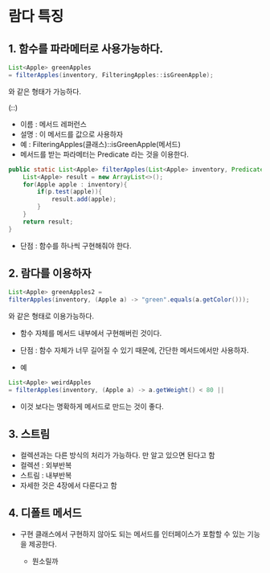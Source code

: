# 람다 특징

## 1. 함수를 파라메터로 사용가능하다.

```java
List<Apple> greenApples 
= filterApples(inventory, FilteringApples::isGreenApple);
```

와 같은 형태가 가능하다.

(::) 

- 이름 : 메서드 레퍼런스
- 설명 : 이 메서드를 값으로 사용하자
- 예 : FilteringApples(클래스)::isGreenApple(메서드)
- 메서드를 받는 파라메터는 Predicate 라는 것을 이용한다.

```java
public static List<Apple> filterApples(List<Apple> inventory, Predicate<Apple> p){
    List<Apple> result = new ArrayList<>();
    for(Apple apple : inventory){
        if(p.test(apple)){
            result.add(apple);
        }
    }
    return result;
}   
```

- 단점 : 함수를 하나씩 구현해줘야 한다.

## 2. 람다를 이용하자

```java
List<Apple> greenApples2 = 
filterApples(inventory, (Apple a) -> "green".equals(a.getColor()));
```

와 같은 형태로 이용가능하다.

- 함수 자체를 메서드 내부에서 구현해버린 것이다.

- 단점 : 함수 자체가 너무 길어질 수 있기 때문에, 간단한 메서드에서만 사용하자.
- 예

```java
List<Apple> weirdApples 
= filterApples(inventory, (Apple a) -> a.getWeight() < 80 ||                                  "brown".equals(a.getColor()));
```

- 이것 보다는 명확하게 메서드로 만드는 것이 좋다.

## 3. 스트림

- 컬렉션과는 다른 방식의 처리가 가능하다. 만 알고 있으면 된다고 함
- 컬렉션 : 외부반복
- 스트림 : 내부반복
- 자세한 것은 4장에서 다룬다고 함

## 4. 디폴트 메서드

- 구현 클래스에서 구현하지 않아도 되는 메서드를 인터페이스가 포함할 수 있는 기능을 제공한다.

  - 뭔소릴까

  